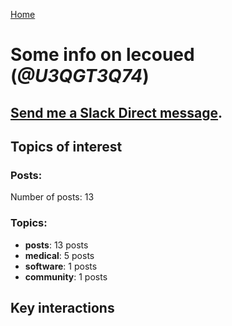 [Home](https://kelu124.github.io/echommunity/)

# Some info on __lecoued__ (_@U3QGT3Q74_)


## [Send me a Slack Direct message](https://echopen.slack.com/messages/@lecoued/).

## Topics of interest

### Posts: 

Number of posts: 13

### Topics:

* __posts__: 13 posts
* __medical__: 5 posts
* __software__: 1 posts
* __community__: 1 posts

## Key interactions 

